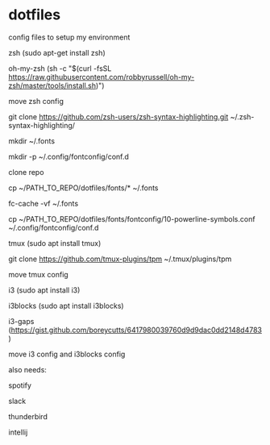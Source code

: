 # dotfiles
config files to setup my environment


zsh (sudo apt-get install zsh)

oh-my-zsh (sh -c "$(curl -fsSL https://raw.githubusercontent.com/robbyrussell/oh-my-zsh/master/tools/install.sh)")


move zsh config

git clone https://github.com/zsh-users/zsh-syntax-highlighting.git ~/.zsh-syntax-highlighting/

mkdir ~/.fonts

mkdir -p ~/.config/fontconfig/conf.d

clone repo

cp ~/PATH\_TO\_REPO/dotfiles/fonts/\* ~/.fonts

fc-cache -vf ~/.fonts

cp ~/PATH\_TO\_REPO/dotfiles/fonts/fontconfig/10-powerline-symbols.conf ~/.config/fontconfig/conf.d

tmux (sudo apt install tmux)

git clone https://github.com/tmux-plugins/tpm ~/.tmux/plugins/tpm


move tmux config


i3 (sudo apt install i3)

i3blocks (sudo apt install i3blocks)

i3-gaps (https://gist.github.com/boreycutts/6417980039760d9d9dac0dd2148d4783)



move i3 config and i3blocks config



also needs:

spotify

slack

thunderbird

intellij
